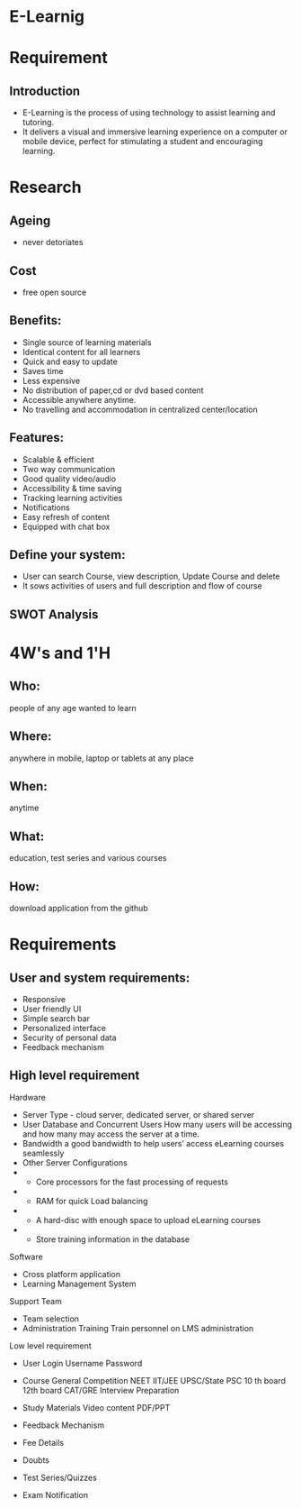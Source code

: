 # E-Learnig
# Requirement
## Introduction
* E-Learning is the process of using technology to assist learning and tutoring.
* It delivers a visual and immersive learning experience on a computer or mobile device, perfect for stimulating a student and encouraging learning.
# Research
## Ageing
* never detoriates
## Cost
* free open source 
## Benefits:
* Single source of learning materials
* Identical content for all learners
* Quick and easy to update 
* Saves time
* Less expensive
* No distribution of paper,cd or dvd based content
* Accessible anywhere anytime.
* No travelling and accommodation in centralized center/location

## Features:
* Scalable & efficient
* Two way communication
* Good quality video/audio
* Accessibility & time saving 
* Tracking learning activities
* Notifications
* Easy refresh of content
* Equipped with chat box

## Define your system:
* User can search Course, view description, Update Course and delete 
* It sows activities of users and full description and flow of course

## SWOT Analysis 

 



# 4W's and 1'H

## Who: 
people of any age wanted to learn

## Where: 
anywhere in mobile, laptop or tablets at any place

## When: 
anytime

## What: 
education, test series and various courses

## How: 
download application from the github

# Requirements

## User and system requirements:
* Responsive
* User friendly UI
* Simple search bar
* Personalized interface
* Security of personal data
* Feedback mechanism

## High level requirement


Hardware	
* Server Type	- cloud server, dedicated server, or shared server
* User Database and Concurrent Users	How many users will be accessing and how many may access the server at a time.
* Bandwidth	a good bandwidth to help users’ access eLearning courses seamlessly
* Other Server Configurations
* * Core processors for the fast processing of requests
* * RAM for quick Load balancing
* * A hard-disc with enough space to upload eLearning courses
* * Store training information in the database

Software

* Cross platform application
* Learning Management System

Support Team	
* Team selection
* Administration Training	Train personnel on LMS administration


Low level requirement

*	User Login		    Username
				            Password

*	Course			      General Competition
				            NEET
				            IIT/JEE
				            UPSC/State PSC
				            10 th board
				            12th board
				            CAT/GRE
				            Interview Preparation

*	Study Materials 	Video content
				            PDF/PPT

*	Feedback Mechanism
*	Fee Details
*	Doubts
*	Test Series/Quizzes
*	Exam Notification
